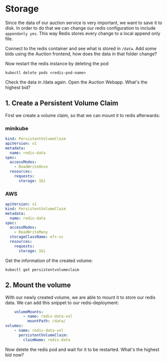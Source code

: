 # Storage

Since the data of our auction service is very important, we want to save it to disk. In order to do that we can change our redis configuration to include `appendonly yes`. This way Redis stores every change to a local append only file.

Connect to the redis container and see what is stored in `/data`. Add some bids using the Auction frontend, how does the data in that folder change?

Now restart the redis instance by deleting the pod

`kubectl delete pods <redis-pod-name>`

Check the data in /data again. Open the Auction Webapp. What's the highest bid?

## 1. Create a Persistent Volume Claim

First we create a volume claim, so that we can mount it to redis afterwards:

### minikube
```yaml
kind: PersistentVolumeClaim
apiVersion: v1
metadata:
  name: redis-data
spec:
  accessModes:
    - ReadWriteOnce
  resources:
    requests:
      storage: 1Gi
```

### AWS
```yaml
apiVersion: v1
kind: PersistentVolumeClaim
metadata:
  name: redis-data
spec:
  accessModes:
    - ReadWriteMany
  storageClassName: efs-sc
  resources:
    requests:
      storage: 1Gi
```

Get the information of the created volume:

`kubectl get persistentvolumeclaim`

## 2. Mount the volume

With our newly created volume, we are able to mount it to store our redis data. We can add this snippet to our redis-deployment:

```yaml
    volumeMounts:
        - name: redis-data-vol
          mountPath: /data/
volumes:
    - name: redis-data-vol
      persistentVolumeClaim:
        claimName: redis-data
```

Now delete the redis pod and wait for it to be restarted. What's the highest bid now?

